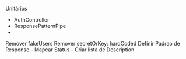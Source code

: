 Unitários

- AuthController
- ResponsePatternPipe
-

Remover fakeUsers
Remover secretOrKey: hardCoded
Definir Padrao de Response
    - Mapear Status
    - Criar lista de Description
